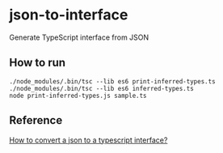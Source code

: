 # json-to-interface
Generate TypeScript interface from JSON

## How to run

    ./node_modules/.bin/tsc --lib es6 print-inferred-types.ts
    ./node_modules/.bin/tsc --lib es6 inferred-types.ts
    node print-inferred-types.js sample.ts

## Reference
[How to convert a json to a typescript interface?](https://stackoverflow.com/questions/41070689/how-to-convert-a-json-to-a-typescript-interface )   